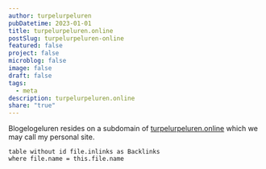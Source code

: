 ```yaml
---
author: turpelurpeluren
pubDatetime: 2023-01-01
title: turpelurpeluren.online
postSlug: turpelurpeluren-online
featured: false
project: false
microblog: false
image: false
draft: false
tags:
  - meta
description: turpelurpeluren.online
share: "true"
---
```


Blogelogeluren resides on a subdomain of [turpelurpeluren.online](/turpelurpeluren) which we may call my personal site.

```dataview
table without id file.inlinks as Backlinks
where file.name = this.file.name
```